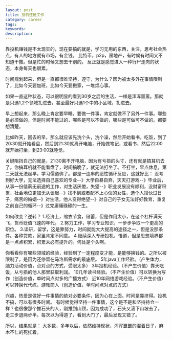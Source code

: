```yaml
---
layout: post
title: 投机还是工作
category: career
tags: 
keywords: 
description: 
---
```


靠投机赚钱是不太现实的，现在要搞的就是，学习无用的东西，关注，思考社会热点，有人的地方就有市场，有金钱。
比特币，p2p，房地产，有时候有时间又不知道干撒。但是忙的时候又想去干别的。
反正就是感觉进入一种行尸走肉的状态，本身每天也很累。

时间规划起来，但是一直都很难坚持，遵守，为什么？因为被太多外在事情限制了，比如今天要加班，比如今天要搬家，一堆烦心事。

如果一直这种状态，可以很明显的看到30岁之后的生活，一样是浑浑噩噩。那就是只选1,2个领域扎进去，甚至最好只选1个中的小区域，扎进去。

早上想起来，那么晚上肯定要早睡，要做一件事，肯定就做不了另外一件事。哪些是必须做的，但是时间不能过的，哪些是可以不做的，哪些是可做可不做的。都要想清楚。

比如昨天，回去的早，那么就应该先洗个头，洗个澡，然后开始看书，吃饭，到了20:30就开始看盘，然后到21:30就离开电脑，开始做笔记，或看书，然后22:00就开始打坐，到23:00就睡觉。

关键阻挡自己的就是，21:30离不开电脑，因为有亏损的头寸，还有就是搞耳机去了。你搞耳机就不能看盘了，时间搞晚了，就无法打坐了。不打坐，早点休息，第二天就无法起早，学习儒道佛了。都是一连串的恶性循环反应，这就好比：
没考到好大学，无法选择自己喜欢的专业--》大学自暴自弃，天天打游戏--》毕业后，从事一份低薪无前途的工作，对生活厌倦，失望--》职业发展没有顺利，没财富积累，社会地位更加无从谈起--》找不到或者配不上心仪的女性，选个人搭伙过日子，痛苦的婚姻--》对生活，他人变得绝望--》对自己的子女无法好好教育，重复之前自己的循环--》过完庸庸碌碌的一生。

如何改变？逆转？
1.经济上，缩衣节食，储蓄，但是作用太小，在这个杠杆满天飞，货币贬值飞速的年代。
2.努力工作，学习专业知识，一步步争取一个更高的职位。
3.读研，留学，这是靠努力，时间就能大大提高的途径之一，但是没那条件。各种贷款，家里肯定不同意。
4.继续深入专研投机，悟道，但是思想境界都是一点点积累，积累未必有提升的。何处是个头啊。


你看看你有哪些领域的经验，经验到了一定程度变才能，是能够换钱的。之所以被限制了，是因为还停留在马洛斯需求的最底层。
5年java工作经验。（产生体力，脑力活动价值，点对点的方式，受限太多）
3年投机经验。（不产生价值）靠天吃饭，从亏损的他人那里获取利润。
10几年读书经验。（不产生价值）可以转换为写作（创造价值，单时间点对多的广播方式）
近10年网络游戏经验。（不产生价值）可以转换代代练，游戏商人（创造价值，单时间点对点的方式）

兴趣，热爱是做好一件事情的绝对必要条件，因为心在上面。时间是靠挤得。投机不搞，可以有很多时间。
有时候觉得坚持一件事情，这个是不是和坚持持仓一样？也很像那个推石头的人，刚推到山顶，因为成功了，石头又滚下山坡去了。
走三步退两步半。每次以为得道了，看到大门了，最后发现又错了。



所以，结果就是：
大多数，多年以后，依然维持现状，浑浑噩噩的混着日子，麻木不仁的死扛着。







